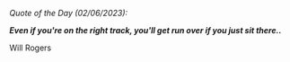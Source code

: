 *Quote of the Day (02/06/2023):*

_**Even if you're on the right track, you'll get run over if you just sit there..**_

Will Rogers